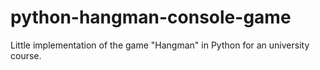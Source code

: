 # python-hangman-console-game

Little implementation of the game "Hangman" in Python for an university course.
